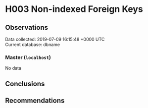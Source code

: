 # H003 Non-indexed Foreign Keys #

## Observations ##
Data collected: 2019-07-09 16:15:48 +0000 UTC  
Current database: dbname  

### Master (`localhost`) ###


No data


## Conclusions ##


## Recommendations ##

